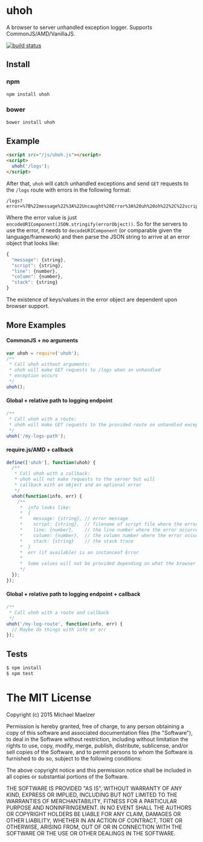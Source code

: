 uhoh
====

A browser to server unhandled exception logger. Supports CommonJS/AMD/VanillaJS.

[![build status](https://secure.travis-ci.org/mmaelzer/uhoh.png)](http://travis-ci.org/mmaelzer/uhoh)

Install
-------

### npm

```bash
npm install uhoh
```

### bower

```bash
bower install uhoh
```

Example
-------
```html
<script src="/js/uhoh.js"></script>
<script>
  uhoh('/logs');
</script>
```
After that, `uhoh` will catch unhandled exceptions and send `GET` requests to the `/logs` route with errors in the following format:
```
/logs?error=%7B%22message%22%3A%22Uncaught%20Error%3A%20uh%20oh%22%2C%22script%22%3A%22http%3A%2F%2Flocalhost%3A3000%2F%22%2C%22line%22%3A3%2C%22column%22%3A9%2C%22stack%22%3A%22Error%3A%20uh%20oh%5Cn%20%20%20%20at%20http%3A%2F%2Flocalhost%3A3000%2F%3A3%3A9%5Cn%20%20%20%20at%20http%3A%2F%2Flocalhost%3A3000%2F%3A4%3A3%22%7D
```
Where the error value is just `encodeURIComponent(JSON.stringify(errorObject))`. So for the servers to use the error, it needs to `decodeURIComponent` (or comparable given the language/framework) and then parse the JSON string to arrive at an error object that looks like:
```javascript
{
  "message": {string},
  "script": {string},
  "line": {number},
  "column": {number},
  "stack": {string}  
}
```

The existence of keys/values in the error object are dependent upon browser support.


More Examples
-------------
#### CommonJS + no arguments
```javascript
var uhoh = require('uhoh');
/**
 * Call uhoh without arguments:
 * uhoh will make GET requests to /logs when an unhandled
 * exception occurs
 */
uhoh();
```
#### Global + relative path to logging endpoint
```javascript
/**
 * Call uhoh with a route:
 * uhoh will make GET requests to the provided route on unhandled exceptions
 */
uhoh('/my-logs-path');
```

#### require.js/AMD + callback
```javascript
define(['uhoh'], function(uhoh) {
  /**
   * Call uhoh with a callback:
   * uhoh will not make requests to the server but will
   * callback with an object and an optional error
   */
  uhoh(function(info, err) {
    /**
     *  info looks like:
     *  {
     *    message: {string}, // error message
     *    script: {string},  // filename of script file where the error occurred
     *    line: {number},    // the line number where the error occurred
     *    column: {number},  // the column number where the error occurred
     *    stack: {string}    // the stack trace
     *  }
     *  err (if available) is an instanceof Error
     *  
     *  Some values will not be provided depending on what the browser supports
     */
  });
});
```

#### Global + relative path to logging endpoint + callback
```javascript
/**
 * Call uhoh with a route and callback
 */
uhoh('/my-log-route', function(info, err) {
  // Maybe do things with info or err
});
```


Tests
-----
```bash
$ npm install
$ npm test
```

The MIT License
===============

Copyright (c) 2015 Michael Maelzer

Permission is hereby granted, free of charge, to any person obtaining a copy
of this software and associated documentation files (the "Software"), to deal
in the Software without restriction, including without limitation the rights
to use, copy, modify, merge, publish, distribute, sublicense, and/or sell
copies of the Software, and to permit persons to whom the Software is
furnished to do so, subject to the following conditions:

The above copyright notice and this permission notice shall be included in
all copies or substantial portions of the Software.

THE SOFTWARE IS PROVIDED "AS IS", WITHOUT WARRANTY OF ANY KIND, EXPRESS OR
IMPLIED, INCLUDING BUT NOT LIMITED TO THE WARRANTIES OF MERCHANTABILITY,
FITNESS FOR A PARTICULAR PURPOSE AND NONINFRINGEMENT. IN NO EVENT SHALL THE
AUTHORS OR COPYRIGHT HOLDERS BE LIABLE FOR ANY CLAIM, DAMAGES OR OTHER
LIABILITY, WHETHER IN AN ACTION OF CONTRACT, TORT OR OTHERWISE, ARISING FROM,
OUT OF OR IN CONNECTION WITH THE SOFTWARE OR THE USE OR OTHER DEALINGS IN
THE SOFTWARE.
